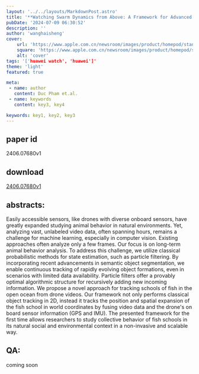 ```yaml
---
layout: '../../layouts/MarkdownPost.astro'
title: '**Watching Swarm Dynamics from Above: A Framework for Advanced Object Tracking in Drone Videos**'
pubDate: '2024-07-09 06:30:52'
description: ''
author: 'wanghaisheng'
cover:
    url: 'https://www.apple.com.cn/newsroom/images/product/homepod/standard/Apple-HomePod-hero-230118_big.jpg.large_2x.jpg'
    square: 'https://www.apple.com.cn/newsroom/images/product/homepod/standard/Apple-HomePod-hero-230118_big.jpg.large_2x.jpg'
    alt: 'cover'
tags: '['huawei watch', 'huawei']' 
theme: 'light'
featured: true

meta:
 - name: author
   content: Duc Pham et.al.
 - name: keywords
   content: key3, key4

keywords: key1, key2, key3
---
```


## paper id
2406.07680v1
## download
[2406.07680v1](http://arxiv.org/abs/2406.07680v1)
## abstracts:
Easily accessible sensors, like drones with diverse onboard sensors, have greatly expanded studying animal behavior in natural environments. Yet, analyzing vast, unlabeled video data, often spanning hours, remains a challenge for machine learning, especially in computer vision. Existing approaches often analyze only a few frames. Our focus is on long-term animal behavior analysis. To address this challenge, we utilize classical probabilistic methods for state estimation, such as particle filtering. By incorporating recent advancements in semantic object segmentation, we enable continuous tracking of rapidly evolving object formations, even in scenarios with limited data availability. Particle filters offer a provably optimal algorithmic structure for recursively adding new incoming information. We propose a novel approach for tracking schools of fish in the open ocean from drone videos. Our framework not only performs classical object tracking in 2D, instead it tracks the position and spatial expansion of the fish school in world coordinates by fusing video data and the drone's on board sensor information (GPS and IMU). The presented framework for the first time allows researchers to study collective behavior of fish schools in its natural social and environmental context in a non-invasive and scalable way.
## QA:
coming soon
